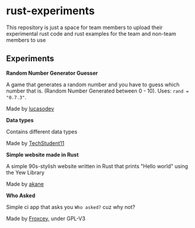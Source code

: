 # rust-experiments

This repository is just a space for team members to upload their experimental rust code and rust examples for the team and non-team members to use

## Experiments

**Random Number Generator Guesser**

A game that generates a random number and you have to guess which number that is. (Random Number Generated between 0 - 10). Uses: `rand = "0.7.3"`.

Made by [lucasodev](https://github.com/LucasoDevDotTk)

**Data types**

Contains different data types

Made by [TechStudent11](https://github.com/TechStudent11)

**Simple website made in Rust**

A simple 90s-stylish website written in Rust that prints "Hello world" using the Yew Library

Made by [akane](https://github.com/akane6704)

**Who Asked**

Simple ci app that asks you `Who asked?` cuz why not?

Made by [Froxcey](https://github.com/Froxcey), under GPL-V3

